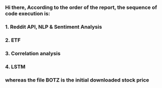 ### Hi there, According to the order of the report, the sequence of code execution is:
### 1. Reddit API, NLP & Sentiment Analysis
### 2. ETF
### 3. Correlation analysis 
### 4. LSTM
### whereas the file BOTZ is the initial downloaded stock price 
